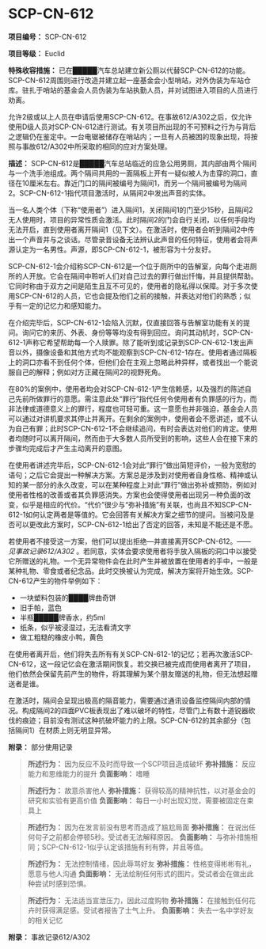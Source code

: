 # SCP-CN-612

**项目编号：** SCP-CN-612

**项目等级：** Euclid

**特殊收容措施：** 已在█████汽车总站建立新公厕以代替SCP-CN-612的功能。SCP-CN-612周围则进行改造并建立起一座基金会小型哨站，对外伪装为车站仓库。驻扎于哨站的基金会人员伪装为车站执勤人员，并对试图进入项目的人员进行劝离。

允许2级或以上人员在申请后使用SCP-CN-612。在事故612/A302之后，仅允许使用D级人员对SCP-CN-612进行测试。有关项目所出现的不可预料之行为与背后之逻辑仍在鉴定中。一台电锯被储存在哨站内；一旦有人员被困的现象出现，将按照与事故612/A302中所采取的相同的应对方案处理。

**描述：** SCP-CN-612是█████汽车总站临近的应急公用男厕，其内部由两个隔间与一个洗手池组成。两个隔间共用的一面隔板上开有一疑似被人为击穿的洞口，直径在10厘米左右。靠近门口的隔间被编号为隔间1，而另一个隔间被编号为隔间2。SCP-CN-612-1指代项目激活时，从隔间2中发出声音的实体。

当一名人类个体（下称“使用者”）进入隔间1，关闭隔间1的门至少15秒，且隔间2无人使用时，项目的异常性质会激活。此时隔间2的门会自行关闭，以任何手段均无法开启，直到使用者离开隔间1（见下文）。在激活时，使用者会听到隔间2中传出一个声音并与之谈话。尽管录音设备无法辨认此声音的任何特征，使用者会将声源认定为一名男性。声源，即SCP-CN-612-1，被形容为十分友好。

SCP-CN-612-1会介绍称SCP-CN-612是一个位于厕所中的告解室，向每个走进厕所的人开放。它会在隔间中聆听人们对自己过去的罪行做出忏悔，并且提供帮助。它同时称由于双方之间是陌生且互不可见的，使用者的隐私得以保障。对于多次使用SCP-CN-612的人员，它也会提及他们之前的接触，并表达对他们的熟悉；似乎有一定的记忆力和感知能力。

在介绍完毕后，SCP-CN-612-1会陷入沉默，仅直接回答与告解室功能有关的提问。询问它的来历、外表、身份等等均没有得到回应。询问其动机时，SCP-CN-612-1声称它希望帮助每一个人赎罪。除了能听到或记录到SCP-CN-612-1发出声音以外，摄像设备和其他方式均不能观察到SCP-CN-612-1存在。使用者通过隔板上的洞口亦看不到任何个体，但他们会在主观上忽略此种异样，或者找出一个能说服自己的解释；例如对方正藏在隔间2的视野死角。

在80%的案例中，使用者均会对SCP-CN-612-1产生信赖感，以及强烈的陈述自己先前所做罪行的意愿。需注意此处“罪行”指代任何令使用者有负罪感的行为，而非法律或道德意义上的罪行，程度也可轻可重。这一意愿也并非强迫，基金会人员可以通过对讲机要求其停止并离开。在剩余的案例中，使用者会不愿讲述，或不认为自己有罪；此时SCP-CN-612-1不会继续追问，有时会表达对他们的肯定。使用者均随时可以离开隔间，然而由于大多数人员所受到的影响，这些人会在接下来的步骤均完成后才产生主动离开的意图。

在使用者讲述完毕后，SCP-CN-612-1会对此“罪行”做出简短评价，一般为宽慰的语句；之后它会提出一种解决方案。方案总是涉及到对使用者自身性格、精神或认知的某一部分的永久改变，可以在某种程度上对此“罪行”做出弥补或预防，例如对使用者性格的改善或者其负罪感消失。方案也会使得使用者出现另一种负面的改变，似乎是相应的代价。“代价”很少与“弥补措施”有关联，也尚且不知SCP-CN-612-1如何认定两者是等值的。它会回答有关解决方案之细节的提问。当被问及是否可以更改此方案时，SCP-CN-612-1给出了否定的回答，未知是不能还是不愿。

若使用者不接受这一方案，他们可以提出拒绝—并直接离开SCP-CN-612。——*见事故记录612/A302* 。若同意，实体会要求使用者将手放入隔板的洞口中以接受它所赠送的礼物。一个无异常物件会在此时产生并被放置在使用者的手中，一般是某种礼物、零食或者纪念品。此时交换被认为完成，解决方案将开始生效。SCP-CN-612产生的物件举例如下：

- 一块塑料包装的████牌曲奇饼
- 旧手帕，蓝色
- 半瓶█████牌香水，约5ml
- 纸条，似乎被浸湿过，无法看清文字
- 做工粗糙的橡皮小鸭，黄色

在使用者离开后，他们将失去所有有关SCP-CN-612-1的记忆；若再次激活SCP-CN-612，这一段记忆会在激活期间恢复。若交换已被完成而使用者离开了项目，他们依然会保留先前产生的物件，将其理解为某个朋友赠送的礼物，但无法想起赠送者是谁。

在激活时，隔间会呈现出极高的隔音能力，需要通过通讯设备监控隔间内部的情况。构成隔间2的四面PVC板表现出了难以破坏的特性，尽管门上有数十道锐器砍伐的痕迹；目前没有测试这种抗破坏能力的上限。SCP-CN-612的其余部分（包括隔间1）在材质上则无明显异常。

**附录：** 部分使用记录


> **所述行为：** 因为反应不及时而导致一个SCP项目造成破坏
**弥补措施：** 反应能力和思维能力的提升
**负面影响：** 嗜睡
> 


> **所述行为：** 故意杀害他人
**弥补措施：** 获得较高的精神抗性，以对基金会的研究和实验有更高价值
**负面影响：** 每日一小时出现幻觉，需要被固定在束具上
> 


> **所述行为：** 因为在发言前没有思考而造成了尴尬局面
**弥补措施：** 在说出任何句子之前都会停顿5秒。受试者无法解释原因。
**负面影响：** 与弥补措施相同；SCP-CN-612-1似乎认定该措施有利有弊，并且等值。
> 


> **所述行为：** 无法控制情绪，因此辱骂好友
**弥补措施：** 性格变得彬彬有礼，愿意与他人沟通
**负面影响：** 无法绘制任何形式的图片。受试者会在做出此种尝试时感到恐惧。
> 


> **所述行为：** 无法适当宣泄压力，因此过度购物
**弥补措施：** 在接触到任何花卉时获得满足感。受试者报告了士气上升。
**负面影响：** 失去一名中学好友的相关记忆
> 

**附录：** 事故记录612/A302



